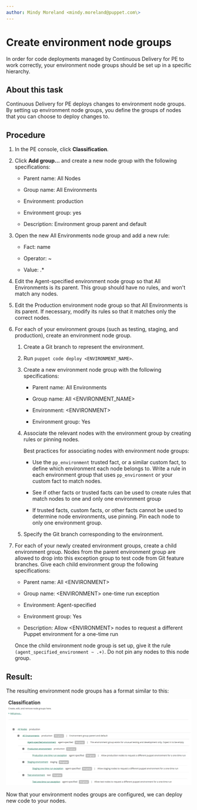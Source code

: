 ```yaml
---
author: Mindy Moreland <mindy.moreland@puppet.com\>
---
```


# Create environment node groups

In order for code deployments managed by Continuous Delivery for PE to work correctly, your environment node groups should be set up in a specific hierarchy.

## About this task

Continuous Delivery for PE deploys changes to environment node groups. By setting up environment node groups, you define the groups of nodes that you can choose to deploy changes to.

## Procedure

1.  In the PE console, click **Classification**.

2.  Click **Add group...** and create a new node group with the following specifications:

    -   Parent name: All Nodes

    -   Group name: All Environments

    -   Environment: production

    -   Environment group: yes

    -   Description: Environment group parent and default

3.  Open the new All Environments node group and add a new rule:

    -   Fact: name

    -   Operator: ~

    -   Value: .\*

4.  Edit the Agent-specified environment node group so that All Environments is its parent. This group should have no rules, and won't match any nodes.

5.  Edit the Production environment node group so that All Environments is its parent. If necessary, modify its rules so that it matches only the correct nodes.

6.  For each of your environment groups \(such as testing, staging, and production\), create an environment node group.

    1.  Create a Git branch to represent the environment.

    2.  Run `puppet code deploy <ENVIRONMENT_NAME>`.

    3.  Create a new environment node group with the following specifications:

        -   Parent name: All Environments

        -   Group name: All <ENVIRONMENT\_NAME\>

        -   Environment: <ENVIRONMENT\>

        -   Environment group: Yes

    4.  Associate the relevant nodes with the environment group by creating rules or pinning nodes.

        Best practices for associating nodes with environment node groups:

        -   Use the `pp_environment` trusted fact, or a similar custom fact, to define which environment each node belongs to. Write a rule in each environment group that uses `pp_environment` or your custom fact to match nodes.

        -   See if other facts or trusted facts can be used to create rules that match nodes to one and only one environment group

        -   If trusted facts, custom facts, or other facts cannot be used to determine node environments, use pinning. Pin each node to only one environment group.

    5.  Specify the Git branch corresponding to the environment.

7.  For each of your newly created environment groups, create a child environment group. Nodes from the parent environment group are allowed to drop into this exception group to test code from Git feature branches. Give each child environment group the following specifications:

    -   Parent name: All <ENVIRONMENT\>

    -   Group name: <ENVIRONMENT\> one-time run exception

    -   Environment: Agent-specified

    -   Environment group: Yes

    -   Description: Allow <ENVIRONMENT\> nodes to request a different Puppet environment for a one-time run

    Once the child environment node group is set up, give it the rule `(agent_specified_environment ~ .+)`. Do not pin any nodes to this node group.  


## Result:

The resulting environment node groups has a format similar to this:

![](env-node-groups.png)

Now that your environment nodes groups are configured, we can deploy new code to your nodes.

